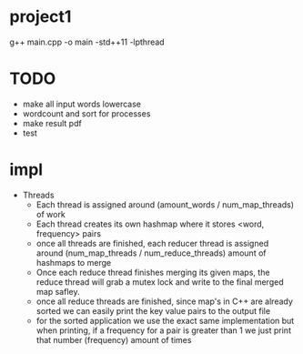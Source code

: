 # project1
g++ main.cpp -o main -std++11 -lpthread 

# TODO
- make all input words lowercase
- wordcount and sort for processes
- make result pdf
- test


# impl
- Threads
  - Each thread is assigned around (amount_words / num_map_threads)  of work
  - Each thread creates its own hashmap where it stores <word, frequency> pairs
  - once all threads are finished, each reducer thread is assigned around (num_map_threads / num_reduce_threads) amount of hashmaps to merge
  - Once each reduce thread finishes merging its given maps, the reduce thread will grab a mutex lock and write to the final merged map safley.
  - once all reduce threads are finished, since map's in C++ are already sorted we can easily print the key value pairs to the output file
  - for the sorted application we use the exact same implementation but when printing, if a frequency for a pair is greater than 1 we just print that number (frequency) amount of times
